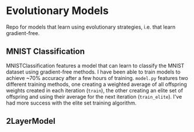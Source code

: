 # Evolutionary Models
Repo for models that learn using evolutionary strategies, i.e. that learn gradient-free.

## MNIST Classification
MNISTClassification features a model that can learn to classify the MNIST dataset using gradient-free methods. I have been able to train models to achieve ~70% accuracy after a few hours of training. `model.py` features two different training methods, one creating a weighted average of all offspring weights created in each iteration (`train`), the other creating an elite set of offspring and using their average for the next iteration (`train_elite`). I've had more success with the elite set training algorithm.

## 2LayerModel
